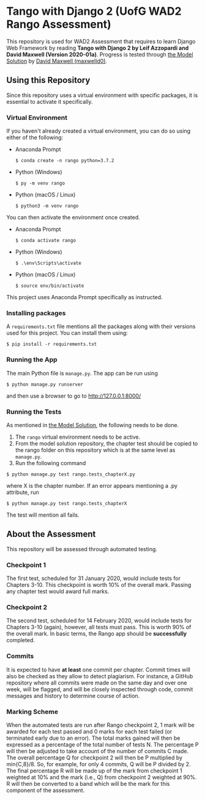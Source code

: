 # Tango with Django 2 (UofG WAD2 Rango Assessment)

This repository is used for WAD2 Assessment that requires to learn Django Web Framework by reading **Tango with Django 2 by Leif Azzopardi and David Maxwell (Version 2020-01a)**.
Progress is tested through [the Model Solution](https://github.com/maxwelld90/tango_with_django_2_code) by [David Maxwell (maxwelld0)](https://github.com/maxwelld90).

## Using this Repository
Since this repository uses a virtual environment with specific packages, it is essential to activate it specifically.

### Virtual Environment
If you haven't already created a virtual environment, you can do so using either of the following:
* Anaconda Prompt

    `$ conda create -n rango python=3.7.2`

* Python (Windows)

    `$ py -m venv rango`

* Python (macOS / Linux)

    `$ python3 -m venv rango`


You can then activate the environment once created.
* Anaconda Prompt

    `$ conda activate rango`

* Python (Windows)

     `$ .\env\Scripts\activate`

* Python (macOS / Linux)

     `$ source env/bin/activate`


This project uses Anaconda Prompt specifically as instructed.

### Installing packages
A `requirements.txt` file mentions all the packages along with their versions used for this project. You can install them using:

`$ pip install -r requirements.txt`

### Running the App
The main Python file is `manage.py`. The app can be run using

`$ python manage.py runserver`

and then use a browser to go to http://127.0.0.1:8000/

### Running the Tests
As mentioned in [the Model Solution](https://github.com/maxwelld90/tango_with_django_2_code/tree/master/progress_tests), the following needs to be done.
1. The `rango` virtual environment needs to be active.
2. From the model solution repository, the chapter test should be copied to the rango folder on this repository which is at the same level as `manage.py`.
3. Run the following command

`$ python manage.py test rango.tests_chapterX.py`

where X is the chapter number. If an error appears mentioning a .py attribute, run

`$ python manage.py test rango.tests_chapterX`

The test will mention all fails.


## About the Assessment
This repository will be assessed through automated testing.

### Checkpoint 1
The first test, scheduled for 31 January 2020, would include tests for Chapters 3-10. This checkpoint is worth 10% of the overall mark. Passing any chapter test would award full marks.

### Checkpoint 2
The second test, scheduled for 14 February 2020, would include tests for Chapters 3-10 (again), however, all tests must pass. This is worth 90% of the overall mark. In basic terms, the Rango app should be **successfully** completed.

### Commits
It is expected to have **at least** one commit per chapter. Commit times will also be checked as they allow to detect plagiarism. For instance, a GitHub repository where all commits were
made on the same day and over one week, will be flagged, and will be closely inspected through code, commit messages and history to determine course of action.

### Marking Scheme
When the automated tests are run after Rango checkpoint 2, 1 mark will be awarded for each test passed and 0 marks for each test failed (or terminated early due to an error). The total
marks gained will then be expressed as a percentage of the total number of tests N. The percentage P will then be adjusted to take account of the number of commits C made. The overall percentage Q for checkpoint 2 will then be P multiplied by min{C,8}/8. So, for example, for only 4 commits, Q will be P divided by 2.
The final percentage R will be made up of the mark from checkpoint 1 weighted at 10% and the mark (i.e., Q) from checkpoint 2 weighted at 90%. R will then be converted to a band which will be the mark for this component of the assessment.